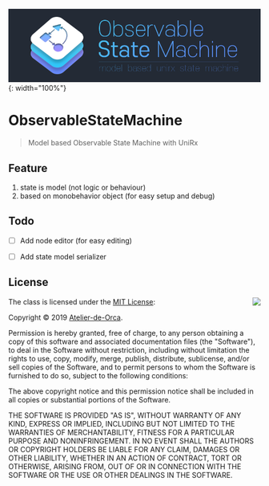 ![title](/README_RESOURCE/ObservableStateMachineLogo.png){: width="100%"}
# ObservableStateMachine
> Model based Observable State Machine with UniRx
## Feature
1. state is model (not logic or behaviour)
1. based on monobehavior object (for easy setup and debug)

## Todo
- [ ] Add node editor (for easy editing)
- [ ] Add state model serializer


## License

<img align="right" src="http://opensource.org/trademarks/opensource/OSI-Approved-License-100x137.png">

The class is licensed under the [MIT License](http://opensource.org/licenses/MIT):

Copyright &copy; 2019 [Atelier-de-Orca](https://github.com/Atelier-de-Orca).

Permission is hereby granted, free of charge, to any person obtaining a copy of this software and associated documentation files (the "Software"), to deal in the Software without restriction, including without limitation the rights to use, copy, modify, merge, publish, distribute, sublicense, and/or sell copies of the Software, and to permit persons to whom the Software is furnished to do so, subject to the following conditions:

The above copyright notice and this permission notice shall be included in all copies or substantial portions of the Software.

THE SOFTWARE IS PROVIDED "AS IS", WITHOUT WARRANTY OF ANY KIND, EXPRESS OR IMPLIED, INCLUDING BUT NOT LIMITED TO THE WARRANTIES OF MERCHANTABILITY, FITNESS FOR A PARTICULAR PURPOSE AND NONINFRINGEMENT. IN NO EVENT SHALL THE AUTHORS OR COPYRIGHT HOLDERS BE LIABLE FOR ANY CLAIM, DAMAGES OR OTHER LIABILITY, WHETHER IN AN ACTION OF CONTRACT, TORT OR OTHERWISE, ARISING FROM, OUT OF OR IN CONNECTION WITH THE SOFTWARE OR THE USE OR OTHER DEALINGS IN THE SOFTWARE.
